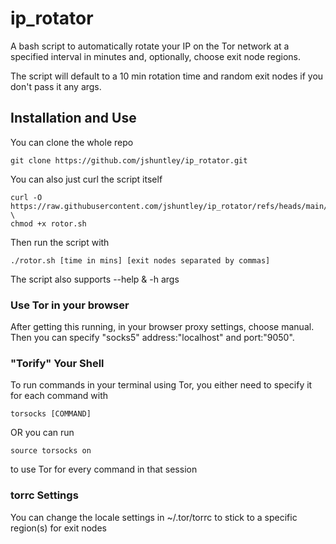 # ip_rotator
A bash script to automatically rotate your IP on the Tor network at a specified interval in minutes and, optionally, choose exit node regions.

The script will default to a 10 min rotation time and random exit nodes if you don't pass it any args.

## Installation and Use
You can clone the whole repo
```
git clone https://github.com/jshuntley/ip_rotator.git
```

You can also just curl the script itself
```
curl -O https://raw.githubusercontent.com/jshuntley/ip_rotator/refs/heads/main/rotor.sh \
chmod +x rotor.sh
```

Then run the script with
```
./rotor.sh [time in mins] [exit nodes separated by commas]
```

The script also supports --help & -h args

### Use Tor in your browser
After getting this running, in your browser proxy settings, choose manual. Then you can specify "socks5" address:"localhost" and port:"9050".

### "Torify" Your Shell
To run commands in your terminal using Tor, you either need to specify it for each command with
```
torsocks [COMMAND]
```
OR you can run
```
source torsocks on
```
to use Tor for every command in that session

### torrc Settings
You can change the locale settings in ~/.tor/torrc to stick to a specific region(s) for exit nodes
